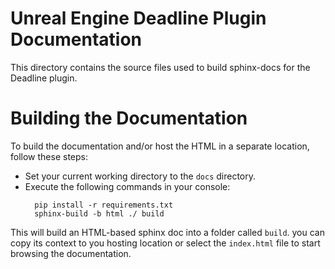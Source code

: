 # Unreal Engine Deadline Plugin Documentation

This directory contains the source files used to build sphinx-docs for the Deadline plugin.

# Building the Documentation
To build the documentation and/or host the HTML in a separate location, follow these steps:

- Set your current working directory to the `docs` directory.
- Execute the following commands in your console:
  ```console
    pip install -r requirements.txt
    sphinx-build -b html ./ build
  ```

This will build an HTML-based sphinx doc into a folder called `build`. you 
can copy its context to you hosting location or select the `index.html` 
file to start browsing the documentation.
